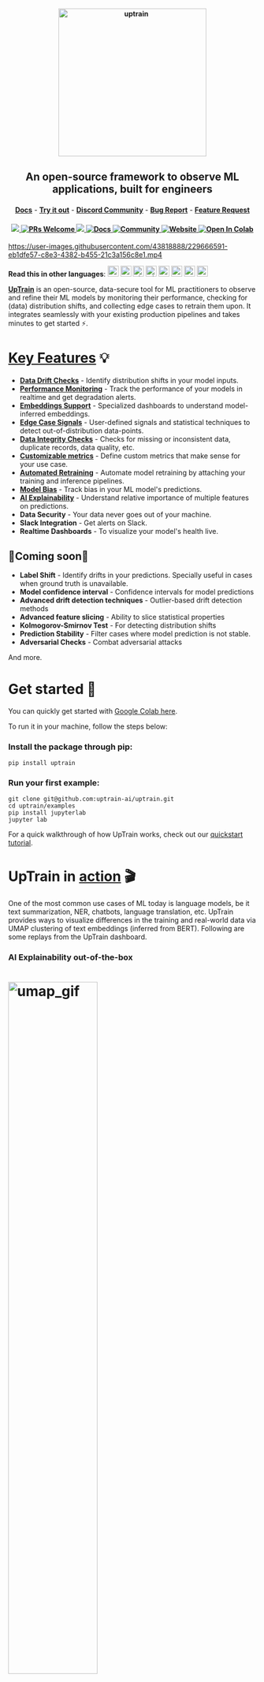 <h4 align="center">
  <a href="https://uptrain.ai">
    <img width="300" src="https://user-images.githubusercontent.com/108270398/214240695-4f958b76-c993-4ddd-8de6-8668f4d0da84.png" alt="uptrain">
  </a>
</h4>
<h2>
  <p align="center">
    <p align="center">An open-source framework to observe ML applications, built for engineers</p>
  </p>
</h2>

<p align="center">
<a href="https://docs.uptrain.ai/docs/" rel="nofollow"><strong>Docs</strong></a>
-
<a href="https://colab.research.google.com/drive/1ZIITMB7XYotvhg5CNvGPFnBdM4SR2w4Q?usp=sharing/" rel="nofollow"><strong>Try it out</strong></a>
-
<a href="https://discord.com/invite/gVvZhhrQaQ/" rel="nofollow"><strong>Discord Community</strong></a>
-
<a href="https://github.com/uptrain-ai/uptrain/issues/new?assignees=&labels=bug&template=bug_report.md&title=" rel="nofollow"><strong>Bug Report</strong></a>
-
<a href="https://github.com/uptrain-ai/uptrain/issues/new?assignees=&labels=enhancement&template=feature_request.md&title=" rel="nofollow"><strong>Feature Request</strong></a>
</p>

<h4 align="center">
  <a href="https://github.com/uptrain-ai/uptrain/graphs/contributors">
    <img src="https://img.shields.io/github/contributors/uptrain-ai/uptrain">
  </a>
  <a href='https://github.com/uptrain-ai/uptrain/blob/main/CONTRIBUTING.md'>
    <img alt='PRs Welcome' src='https://img.shields.io/badge/PRs-welcome-orange.svg?style=shields'/>
  </a>
  <a href="https://github.com/uptrain-ai/uptrain/commits/main">
    <img src="https://img.shields.io/github/commit-activity/m/uptrain-ai/uptrain"  />
  </a>
  <a href="https://docs.uptrain.ai/docs/">
    <img src="https://img.shields.io/badge/Read-Docs-brightgreen" alt="Docs" />
  </a>
  <a href="https://discord.com/invite/gVvZhhrQaQ">
    <img src="https://img.shields.io/badge/Discord-Community-orange" alt="Community" />
  </a>
  <a href="https://uptrain.ai/">
    <img src="https://img.shields.io/badge/UpTrain-Website-yellow" alt="Website" />
  </a>
  <a href="https://colab.research.google.com/drive/1ZIITMB7XYotvhg5CNvGPFnBdM4SR2w4Q?usp=sharing/">
    <img src="https://colab.research.google.com/assets/colab-badge.svg" alt="Open In Colab"/>
  </a>
</h4>

https://user-images.githubusercontent.com/43818888/229666591-eb1dfe57-c8e3-4382-b455-21c3a156c8e1.mp4

**Read this in other languages**: 
<kbd>[<img title="English" alt="English language" src="https://cdn.staticaly.com/gh/hjnilsson/country-flags/master/svg/us.svg" width="22">](/README.md)</kbd>
<kbd>[<img title="German" alt="German language" src="https://cdn.staticaly.com/gh/hjnilsson/country-flags/master/svg/de.svg" width="22">](/i18n/README.de.md)</kbd>
<kbd>[<img title="Chinese" alt="Chinese language" src="https://cdn.staticaly.com/gh/hjnilsson/country-flags/master/svg/cn.svg" width="22">](/i18n/README.zh-CN.md)</kbd>
<kbd>[<img title="Hindi" alt="Hindi language" src="https://cdn.staticaly.com/gh/hjnilsson/country-flags/master/svg/in.svg" width="22">](/i18n/README.hi.md)</kbd>
<kbd>[<img title="Spanish" alt="Spanish language" src="https://cdn.staticaly.com/gh/hjnilsson/country-flags/master/svg/es.svg" width="22">](/i18n/README.es.md)</kbd>
<kbd>[<img title="French" alt="French language" src="https://cdn.staticaly.com/gh/hjnilsson/country-flags/master/svg/fr.svg" width="22">](/i18n/README.fr.md)</kbd>
<kbd>[<img title="Japanese" alt="Japanese language" src="https://cdn.staticaly.com/gh/hjnilsson/country-flags/master/svg/jp.svg" width="22">](/i18n/README.ja.md)</kbd>
<kbd>[<img title="Russian" alt="Russian language" src="https://cdn.staticaly.com/gh/hjnilsson/country-flags/master/svg/ru.svg" width="22">](/i18n/README.ru.md)</kbd>


**[UpTrain](https://uptrain.ai)** is an open-source, data-secure tool for ML practitioners to observe and refine their ML models by monitoring their performance, checking for (data) distribution shifts, and collecting edge cases to retrain them upon. It integrates seamlessly with your existing production pipelines and takes minutes to get started ⚡.


# **[Key Features](https://uptrain.gitbook.io/docs/what-is-uptrain/key-features)** 💡

- **[Data Drift Checks](https://docs.uptrain.ai/docs/uptrain-monitors/data-drift)** - Identify distribution shifts in your model inputs.
- **[Performance Monitoring](https://docs.uptrain.ai/docs/uptrain-monitors/concept-drift)** - Track the performance of your models in realtime and get degradation alerts.
- **[Embeddings Support](https://github.com/uptrain-ai/uptrain/blob/main/examples/text_summarization/run.ipynb)** - Specialized dashboards to understand model-inferred embeddings.
- **[Edge Case Signals](https://docs.uptrain.ai/docs/uptrain-monitors/edge-case-detection)** - User-defined signals and statistical techniques to detect out-of-distribution data-points.
- **[Data Integrity Checks](https://docs.uptrain.ai/docs/uptrain-monitors/data-integrity)** - Checks for missing or inconsistent data, duplicate records, data quality, etc. 
- **[Customizable metrics](https://docs.uptrain.ai/docs/monitoring-custom-metrics)** - Define custom metrics that make sense for your use case.
- **[Automated Retraining](https://github.com/uptrain-ai/uptrain/blob/main/examples/human_orientation_classification/deepdive_examples/uptrain_check_all.ipynb)** - Automate model retraining by attaching your training and inference pipelines.
- **[Model Bias](https://docs.uptrain.ai/docs/uptrain-monitors/model-bias)** - Track bias in your ML model's predictions.
- **[AI Explainability](https://docs.uptrain.ai/docs/uptrain-visuals/shap-explainability)** - Understand relative importance of multiple features on predictions.
- **Data Security** - Your data never goes out of your machine.
- **Slack Integration** - Get alerts on Slack.
- **Realtime Dashboards** - To visualize your model's health live.

## 🚨Coming soon🚨

- **Label Shift** - Identify drifts in your predictions. Specially useful in cases when ground truth is unavailable.
- **Model confidence interval** - Confidence intervals for model predictions 
- **Advanced drift detection techniques** - Outlier-based drift detection methods
- **Advanced feature slicing** - Ability to slice statistical properties
- **Kolmogorov-Smirnov Test** - For detecting distribution shifts
- **Prediction Stability** - Filter cases where model prediction is not stable.
- **Adversarial Checks** - Combat adversarial attacks

And more.


# Get started 🙌

You can quickly get started with [Google Colab here](https://colab.research.google.com/drive/1ZIITMB7XYotvhg5CNvGPFnBdM4SR2w4Q?usp=sharing%2F).

To run it in your machine, follow the steps below:

### Install the package through pip:
```console
pip install uptrain
```

### Run your first example:
```console
git clone git@github.com:uptrain-ai/uptrain.git
cd uptrain/examples
pip install jupyterlab
jupyter lab
```

For a quick walkthrough of how UpTrain works, check out our [quickstart tutorial](https://docs.uptrain.ai/docs/uptrain-examples/quickstart-tutorial).

<h4> </h4>

# UpTrain in [action](https://github.com/uptrain-ai/uptrain/blob/main/examples/text_summarization/run.ipynb) 🎬

One of the most common use cases of ML today is language models, be it text summarization, NER, chatbots, language translation, etc. UpTrain provides ways to visualize differences in the training and real-world data via UMAP clustering of text embeddings (inferred from BERT). Following are some replays from the UpTrain dashboard.

### AI Explainability out-of-the-box

<h1 align="left">
<img alt="umap_gif" width="60%" src="https://uptrain-demo.s3.us-west-1.amazonaws.com/ride_estimation/4_Explanability_recording.gif">
</h1>

### Live Model Performance Monitoring and Data Integrity Checks

<h1 align="left">
<img alt="perf_gif" width="40%" src="https://uptrain-demo.s3.us-west-1.amazonaws.com/fraud_detection/concept_drift_avg_acc.gif"> <img alt="perf_gif" width="40%" src="https://uptrain-demo.s3.us-west-1.amazonaws.com/finetuning_llms/data_integrity.gif">
</h1>

### UMAP Dimensionality Reduction and Visualization

<h1 align="left">
<img alt="umap_gif" width="60%" src="https://uptrain-demo.s3.us-west-1.amazonaws.com/text_summarization/umap.gif">
</h1>


### Edge-case Collection for Finetuning the Model later

<h1 align="left">
<img alt="perf_gif" width="40%" src="https://uptrain-demo.s3.us-west-1.amazonaws.com/finetuning_llms/edge_cases.gif">
</h1>

# Why UpTrain 🤔?

Machine learning (ML) models are widely used to make critical business decisions. Still, no ML model is 100% accurate, and, further, their accuracy deteriorates over time 😣. For example, Sales prediction becomes inaccurate over time due to a shift in consumer buying habits. Additionally, due to the black box nature of ML models, it's challenging to identify and fix their problems.

UpTrain solves this. We make it easy for data scientists and ML engineers to understand where their models are going wrong and help them fix them before others complain 🗣️.

UpTrain can be used for a wide variety of Machine learning models such as LLMs, recommendation models, prediction models, Computer vision models, etc.

We are constantly working to make UpTrain better. Want a new feature or need any integrations? Feel free to [create an issue](https://github.com/uptrain-ai/uptrain/issues) or [contribute](https://github.com/uptrain-ai/uptrain/blob/main/CONTRIBUTING.md) directly to the repository.

<h1 align="center">
<img alt="Meme" width="40%" src="https://user-images.githubusercontent.com/108270398/215209245-4d6b1f47-7af9-4db8-8d8c-63dcc610571c.jpg">
</h1>

# License 💻

This repo is published under Apache 2.0 license. We're currently focused on developing non-enterprise offerings that should cover most use cases by adding more features and extending to more models. We also working towards adding a hosted offering - [contact us](mailto:sourabh@insane.ai) if you are interested.

# Stay Updated ☎️
We are continuously adding tons of features and use cases. Please support us by giving the project a star ⭐!

# Provide feedback (Harsher the better 😉) 

We are building UpTrain in public. Help us improve by giving your feedback **[here](https://forms.gle/PXd89D5LiFubro9o9)**.

# Contributors 🖥️

We welcome contributions to UpTrain. Please see our [contribution guide](https://github.com/uptrain-ai/uptrain/blob/main/CONTRIBUTING.md) for details.

<a href="https://github.com/uptrain-ai/uptrain/graphs/contributors">
  <img src="https://contrib.rocks/image?repo=uptrain-ai/uptrain" />
</a>
